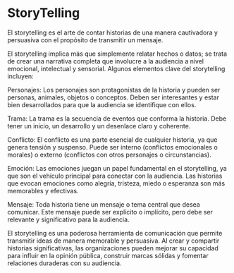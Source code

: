 # StoryTelling
El storytelling es el arte de contar historias de una manera cautivadora y persuasiva con el propósito de transmitir un mensaje.


El storytelling implica más que simplemente relatar hechos o datos; se trata de crear una narrativa completa que involucre a la audiencia a nivel emocional, intelectual y sensorial. Algunos elementos clave del storytelling incluyen:

Personajes: Los personajes son protagonistas de la historia y pueden ser personas, animales, objetos o conceptos. Deben ser interesantes y estar bien desarrollados para que la audiencia se identifique con ellos.

Trama: La trama es la secuencia de eventos que conforma la historia. Debe tener un inicio, un desarrollo y un desenlace claro y coherente.

Conflicto: El conflicto es una parte esencial de cualquier historia, ya que genera tensión y suspenso. Puede ser interno (conflictos emocionales o morales) o externo (conflictos con otros personajes o circunstancias).

Emoción: Las emociones juegan un papel fundamental en el storytelling, ya que son el vehículo principal para conectar con la audiencia. Las historias que evocan emociones como alegría, tristeza, miedo o esperanza son más memorables y efectivas.

Mensaje: Toda historia tiene un mensaje o tema central que desea comunicar. Este mensaje puede ser explícito o implícito, pero debe ser relevante y significativo para la audiencia.


El storytelling es una poderosa herramienta de comunicación que permite transmitir ideas de manera memorable y persuasiva. Al crear y compartir historias significativas, las organizaciones pueden mejorar su capacidad para influir en la opinión pública, construir marcas sólidas y fomentar relaciones duraderas con su audiencia.
